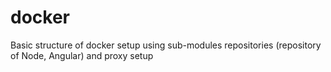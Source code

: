 # docker
Basic structure of docker setup using sub-modules repositories (repository of Node, Angular) and proxy setup 
